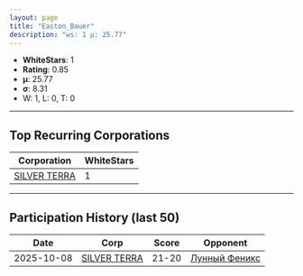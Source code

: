```yaml
---
layout: page
title: "Easton_Bauer"
description: "ws: 1 μ: 25.77"
---
```

- **WhiteStars**: 1
- **Rating**: 0.85
- **μ**: 25.77  
- **σ**: 8.31
- W: 1, L: 0, T: 0

---

## Top Recurring Corporations

| Corporation | WhiteStars |
| --- | --- |
| [SILVER TERRA](https://ws.tsl.rocks/corp/60e0173f2a13dc7ad21bb11315df4bdc5f9bf97737ba3b89c0d035621fc2766f/) | 1 |

---

## Participation History (last 50)

| Date | Corp | Score | Opponent |
| --- | --- | --- | --- |
| 2025-10-08 | [SILVER TERRA](https://ws.tsl.rocks/corp/60e0173f2a13dc7ad21bb11315df4bdc5f9bf97737ba3b89c0d035621fc2766f/) | 21-20 | [Лунный Феникс](https://ws.tsl.rocks/corp/457b7f76314e0ee24752aaf2396afac9027cfbdcca2a9863add962250ccbf389/) |